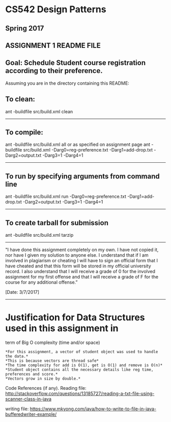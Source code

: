# CS542 Design Patterns
## Spring 2017
## ASSIGNMENT 1 README FILE
## Goal: Schedule Student course registration according to their preference.

Assuming you are in the directory containing this README:

## To clean:
ant -buildfile src/build.xml clean

-----------------------------------------------------------------------
## To compile: 
ant -buildfile src/build.xml all
or as specified on assignment page
ant -buildfile src/build.xml -Darg0=reg-preference.txt -Darg1=add-drop.txt -Darg2=output.txt -Darg3=1 -Darg4=1


-----------------------------------------------------------------------
## To run by specifying arguments from command line 


ant -buildfile src/build.xml run -Darg0=reg-preference.txt -Darg1=add-drop.txt -Darg2=output.txt -Darg3=1 -Darg4=1


-----------------------------------------------------------------------

## To create tarball for submission
ant -buildfile src/build.xml tarzip

-----------------------------------------------------------------------

"I have done this assignment completely on my own. I have not copied
it, nor have I given my solution to anyone else. I understand that if
I am involved in plagiarism or cheating I will have to sign an
official form that I have cheated and that this form will be stored in
my official university record. I also understand that I will receive a
grade of 0 for the involved assignment for my first offense and that I
will receive a grade of F for the course for any additional
offense.”

[Date: 3/7/2017]

-----------------------------------------------------------------------

# Justification for Data Structures used in this assignment in
term of Big O complexity (time and/or space)
```
*For this assignment, a vector of student object was used to handle the data.*
*This is because vectors are thread safe*
*The time complexity for add is O(1), get is O(1) and remove is O(n)*
*Student object contains all the necessary details like reg time, preferences and score.*
*Vectors grow in size by double.*
```

Code References
(if any).
Reading file:
http://stackoverflow.com/questions/13185727/reading-a-txt-file-using-scanner-class-in-java

writing file:
https://www.mkyong.com/java/how-to-write-to-file-in-java-bufferedwriter-example/
